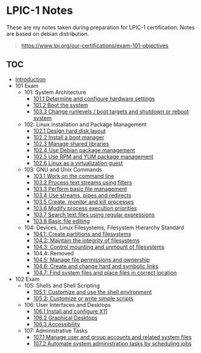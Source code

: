 # LPIC-1 Notes

These are my notes taken during preparation for LPIC-1 certification. Notes are based on debian distribution.

> https://www.lpi.org/our-certifications/exam-101-objectives

## TOC

* [Introduction](./introduction)
* 101 Exam
  * 101: System Architecture
    * [101.1 Determine and configure hardware settings](./101/1)
    * [101.2 Boot the system](./101/2)
    * [103.3 Change runlevels / boot targets and shutdown or reboot system](./101/3)
  * 102: Linux installation and Package Management
    * [102.1 Design hard disk layout](./102/1)
    * [102.2 Install a boot manager](./102/2)
    * [102.3 Manage shared libraries](./102/3)
    * [102.4 Use Debian package management](./102/4)
    * [102.5 Use RPM and YUM package management](./102/5)
    * [102.6 Linux as a virtualization guest](./102/6)
  * 103: GNU and Unix Commands
    * [103.1 Work on the command line](./103/1)
    * [103.2 Process text streams using filters](./103/2)
    * [103.3 Perform basic file management](./103/3)
    * [103.4 Use streams, pipes and redirects](./103/4)
    * [103.5 Create, monitor and kill processes](./103/5)
    * [103.6 Modify process execution priorities](./103/6)
    * [103.7 Search text files using regular expressions](./103/7)
    * [103.8 Basic file editing](./103/8)
  * 104: Devices, Linux Filesystems, Filesystem Hierarchy Standard
    * [104.1: Create partitions and filesystems](./104/1)
    * [104.2: Maintain the integrity of filesystems](./104/2)
    * [104.3: Control mounting and unmount of filesystems](./104/3)
    * 104.4: Removed
    * [104.5: Manage file permissions and ownership](./104/5)
    * [104.6: Create and change hard and symbolic links](./104/6)
    * [104.7: Find system files and place files in correct location](./104/7)
* 102 Exam
  * 105: Shells and Shell Scripting
    * [105.1: Customize and use the shell environment](./105/1)
    * [105.2: Customize or write simple scripts](./105/2)
  * 106: User Interfaces and Desktops
    * [106.1 Install and configure X11](./106/1)
    * [106.2 Graphical Desktops](./106/2)
    * [106.3 Accessibility](./106/3)
  * 107: Administrative Tasks
    * [107.1 Manage user and group accounts and related system files](./107/1)
    * [107.2 Automate system administration tasks by scheduling jobs](./107/2)